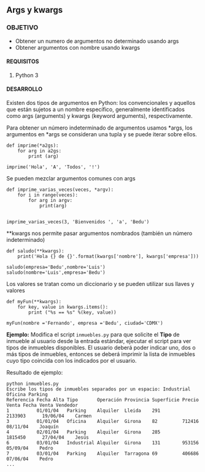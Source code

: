 ## Args y kwargs
### OBJETIVO 

- Obtener un numero de argumentos no determinado usando args
- Obtener argumentos con nombre usando kwargs

#### REQUISITOS 

1. Python 3 

#### DESARROLLO

Existen dos tipos de argumentos en Python: los convencionales y aquellos que están sujetos a un nombre específico, generalmente identificados como args (arguments) y kwargs (keyword arguments), respectivamente. 

Para obtener un número indeterminado de argumentos usamos *args, los argumentos en *args se consideran una tupla y se puede iterar sobre ellos.
```
def imprime(*a2gs):  
    for arg in a2gs:  
        print (arg) 
    
imprime('Hola', 'A', 'Todos', '!')
```
Se pueden mezclar argumentos comunes con args
```
def imprime_varias_veces(veces, *argv): 
    for i in range(veces):
        for arg in argv:
            print(arg)

  
imprime_varias_veces(3, 'Bienvenidos ', 'a', 'Bedu') 
```
**kwargs nos permite pasar argumentos nombrados (también un número indeterminado)
```
def saludo(**kwargs):
    print('Hola {} de {}'.format(kwargs['nombre'], kwargs['empresa']))

saludo(empresa='Bedu',nombre='Luis')
saludo(nombre='Luis',empresa='Bedu')
```
Los valores se tratan como un diccionario y se pueden utilizar sus llaves y valores
```
def myFun(**kwargs):  
    for key, value in kwargs.items(): 
        print ("%s == %s" %(key, value)) 
  
myFun(nombre ='Fernando', empresa ='Bedu', ciudad='CDMX') 
```

**Ejemplo:** Modifica el script `inmuebles.py` para que solicite el **Tipo** de inmueble al usuario desde la entrada estándar, ejecutar el script para ver tipos de inmuebles disponibles. El usuario deberá poder indicar uno, dos o más tipos de inmuebles, entonces se deberá imprimir la lista de inmuebles cuyo tipo coincida con los indicados por el usuario.

Resultado de ejemplo:

```
python inmuebles.py 
Escribe los tipos de inmuebles separados por un espacio: Industrial Oficina Parking
Referencia Fecha Alta Tipo       Operación Provincia Superficie Precio Venta Fecha Venta Vendedor
1          01/01/04   Parking    Alquiler  Lleida    291        2133903      19/06/04    Carmen  
3          01/01/04   Oficina    Alquiler  Girona    82         712416       08/11/04    Joaquín 
4          02/01/04   Parking    Alquiler  Girona    285        1815450      27/04/04    Jesús   
6          03/01/04   Industrial Alquiler  Girona    131        953156       05/09/04    Pedro   
7          03/01/04   Parking    Alquiler  Tarragona 69         406686       07/06/04    Pedro   
...
```
